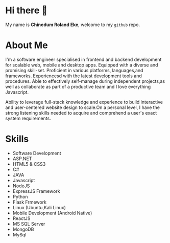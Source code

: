 # Hi there 👋
My name is **Chinedum Roland Eke**, welcome to my `github` repo.

<!--![Chinedum Roland Eke](http://www.chinedumeke.tech/assets/images/pro1.jpg) -->

# About Me
I'm a software engineer specialised in frontend and backend development for scalable web, mobile and desktop apps.
Equipped with a diverse and promising skill-set. Proficient in various platforms, languages,and frameworks. Experiencesd with the latest development tools and procedures. Able to effectively self-manage during independent projects,as well as collaborate as part of a productive team and I love everything Javascript. 

Ability to leverage full-stack knowledge and experience to build interactive and user-centered website design to scale.On a personal level, I have the strong listening skills needed to acquire and comprehend a user's exact system requirements.

# Skills
- Software Development
- ASP.NET
- HTML5 & CSS3
- C#
- JAVA
- Javascript
- NodeJS
- ExpressJS Framework
- Python
- Flask Frmework
- Linux (Ubuntu,Kali Linux)
- Mobile Development (Android Native)
- ReactJS
- MS SQL Server
- MongoDB
- MySql
